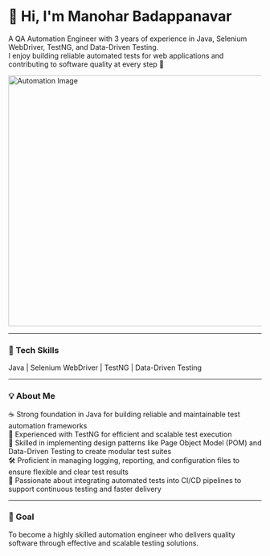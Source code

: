 # 👋 Hi, I'm Manohar Badappanavar

A QA Automation Engineer with 3 years of experience in Java, Selenium WebDriver, TestNG, and Data-Driven Testing.  
I enjoy building reliable automated tests for web applications and contributing to software quality at every step 🚀

<img width="750" height="500" alt="Automation Image" src="https://github.com/user-attachments/assets/d7537c57-ee63-43d9-bd10-482d49ab8ab1" />

---

### 🧰 Tech Skills  
Java | Selenium WebDriver | TestNG | Data-Driven Testing  

---

### 💡 About Me  
☕ Strong foundation in Java for building reliable and maintainable test automation frameworks  
🧪 Experienced with TestNG for efficient and scalable test execution  
📐 Skilled in implementing design patterns like Page Object Model (POM) and Data-Driven Testing to create modular test suites  
🛠️ Proficient in managing logging, reporting, and configuration files to ensure flexible and clear test results  
🔁 Passionate about integrating automated tests into CI/CD pipelines to support continuous testing and faster delivery  

---

### 🎯 Goal  
To become a highly skilled automation engineer who delivers quality software through effective and scalable testing solutions.
